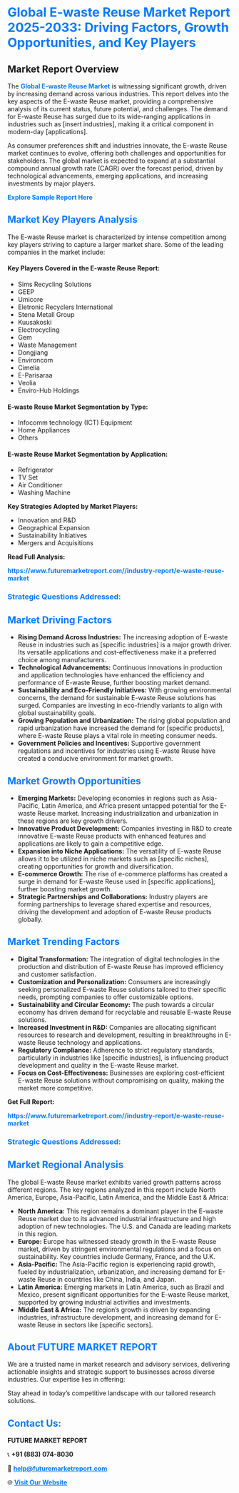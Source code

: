<h1 style="color: #007BFF;">Global E-waste Reuse Market Report 2025-2033: Driving Factors, Growth Opportunities, and Key Players</h1>

<section id="overview">
<h2>Market Report Overview</h2>
<p>The <a href="https://www.futuremarketreport.com//industry-report/e-waste-reuse-market" style="color: #007BFF; text-decoration: none;"><strong>Global E-waste Reuse Market</strong></a> is witnessing significant growth, driven by increasing demand across various industries. This report delves into the key aspects of the E-waste Reuse market, providing a comprehensive analysis of its current status, future potential, and challenges. The demand for E-waste Reuse has surged due to its wide-ranging applications in industries such as [insert industries], making it a critical component in modern-day [applications].</p>
<p>As consumer preferences shift and industries innovate, the E-waste Reuse market continues to evolve, offering both challenges and opportunities for stakeholders. The global market is expected to expand at a substantial compound annual growth rate (CAGR) over the forecast period, driven by technological advancements, emerging applications, and increasing investments by major players.</p>
</section>

<section id="overview">
<p><a href="https://www.futuremarketreport.com//request-sample/reportId=82032" style="color: #007BFF; text-decoration: none;"><strong>Explore Sample Report Here</strong></a></p>
</section>

<section id="key-players">
<h2 style="color: #007BFF;">Market Key Players Analysis</h2>
<p>The E-waste Reuse market is characterized by intense competition among key players striving to capture a larger market share. Some of the leading companies in the market include:</p>
<h4>Key Players Covered in the E-waste Reuse Report:</h4>
<ul><li>Sims Recycling Solutions</li><li>GEEP</li><li>Umicore</li><li>Eletronic Recyclers International</li><li>Stena Metall Group</li><li>Kuusakoski</li><li>Electrocycling</li><li>Gem</li><li>Waste Management</li><li>Dongjiang</li><li>Environcom</li><li>Cimelia</li><li>E-Parisaraa</li><li>Veolia</li><li>Enviro-Hub Holdings</li></ul>
<h4>E-waste Reuse Market Segmentation by Type:</h4>
<ul><li>Infocomm technology (ICT) Equipment</li><li>Home Appliances</li><li>Others</li></ul>

<h4>E-waste Reuse Market Segmentation by Application:</h4>
<ul><li>Refrigerator</li><li>TV Set</li><li>Air Conditioner</li><li>Washing Machine</li></ul>
<p><strong>Key Strategies Adopted by Market Players:</strong></p>
<ul>
<li>Innovation and R&D</li>
<li>Geographical Expansion</li>
<li>Sustainability Initiatives</li>
<li>Mergers and Acquisitions</li>
</ul>
</section>

<section>
<p><strong>Read Full Analysis: </strong></p><a href="https://www.futuremarketreport.com//industry-report/e-waste-reuse-market" style="color: #007BFF; text-decoration: none;"><strong>https://www.futuremarketreport.com//industry-report/e-waste-reuse-market</strong></a>
<h3 style="color: #007BFF;">Strategic Questions Addressed:</h3>
</section>

<section id="driving-factors">
<h2 style="color: #007BFF;">Market Driving Factors</h2>
<ul>
<li><strong>Rising Demand Across Industries:</strong> The increasing adoption of E-waste Reuse in industries such as [specific industries] is a major growth driver. Its versatile applications and cost-effectiveness make it a preferred choice among manufacturers.</li>
<li><strong>Technological Advancements:</strong> Continuous innovations in production and application technologies have enhanced the efficiency and performance of E-waste Reuse, further boosting market demand.</li>
<li><strong>Sustainability and Eco-Friendly Initiatives:</strong> With growing environmental concerns, the demand for sustainable E-waste Reuse solutions has surged. Companies are investing in eco-friendly variants to align with global sustainability goals.</li>
<li><strong>Growing Population and Urbanization:</strong> The rising global population and rapid urbanization have increased the demand for [specific products], where E-waste Reuse plays a vital role in meeting consumer needs.</li>
<li><strong>Government Policies and Incentives:</strong> Supportive government regulations and incentives for industries using E-waste Reuse have created a conducive environment for market growth.</li>
</ul>
</section>

<section id="growth-opportunities">
<h2 style="color: #007BFF;">Market Growth Opportunities</h2>
<ul>
<li><strong>Emerging Markets:</strong> Developing economies in regions such as Asia-Pacific, Latin America, and Africa present untapped potential for the E-waste Reuse market. Increasing industrialization and urbanization in these regions are key growth drivers.</li>
<li><strong>Innovative Product Development:</strong> Companies investing in R&D to create innovative E-waste Reuse products with enhanced features and applications are likely to gain a competitive edge.</li>
<li><strong>Expansion into Niche Applications:</strong> The versatility of E-waste Reuse allows it to be utilized in niche markets such as [specific niches], creating opportunities for growth and diversification.</li>
<li><strong>E-commerce Growth:</strong> The rise of e-commerce platforms has created a surge in demand for E-waste Reuse used in [specific applications], further boosting market growth.</li>
<li><strong>Strategic Partnerships and Collaborations:</strong> Industry players are forming partnerships to leverage shared expertise and resources, driving the development and adoption of E-waste Reuse products globally.</li>
</ul>
</section>

<section id="trending-factors">
<h2 style="color: #007BFF;">Market Trending Factors</h2>
<ul>
<li><strong>Digital Transformation:</strong> The integration of digital technologies in the production and distribution of E-waste Reuse has improved efficiency and customer satisfaction.</li>
<li><strong>Customization and Personalization:</strong> Consumers are increasingly seeking personalized E-waste Reuse solutions tailored to their specific needs, prompting companies to offer customizable options.</li>
<li><strong>Sustainability and Circular Economy:</strong> The push towards a circular economy has driven demand for recyclable and reusable E-waste Reuse solutions.</li>
<li><strong>Increased Investment in R&D:</strong> Companies are allocating significant resources to research and development, resulting in breakthroughs in E-waste Reuse technology and applications.</li>
<li><strong>Regulatory Compliance:</strong> Adherence to strict regulatory standards, particularly in industries like [specific industries], is influencing product development and quality in the E-waste Reuse market.</li>
<li><strong>Focus on Cost-Effectiveness:</strong> Businesses are exploring cost-efficient E-waste Reuse solutions without compromising on quality, making the market more competitive.</li>
</ul>
</section>

<section>
<p><strong>Get Full Report: </strong></p><a href="https://www.futuremarketreport.com//industry-report/e-waste-reuse-market" style="color: #007BFF; text-decoration: none;"><strong>https://www.futuremarketreport.com//industry-report/e-waste-reuse-market</strong></a>
<h3 style="color: #007BFF;">Strategic Questions Addressed:</h3>
</section>


<section id="regional-analysis">
<h2 style="color: #007BFF;">Market Regional Analysis</h2>
<p>The global E-waste Reuse market exhibits varied growth patterns across different regions. The key regions analyzed in this report include North America, Europe, Asia-Pacific, Latin America, and the Middle East & Africa:</p>
<ul>
<li><strong>North America:</strong> This region remains a dominant player in the E-waste Reuse market due to its advanced industrial infrastructure and high adoption of new technologies. The U.S. and Canada are leading markets in this region.</li>
<li><strong>Europe:</strong> Europe has witnessed steady growth in the E-waste Reuse market, driven by stringent environmental regulations and a focus on sustainability. Key countries include Germany, France, and the U.K.</li>
<li><strong>Asia-Pacific:</strong> The Asia-Pacific region is experiencing rapid growth, fueled by industrialization, urbanization, and increasing demand for E-waste Reuse in countries like China, India, and Japan.</li>
<li><strong>Latin America:</strong> Emerging markets in Latin America, such as Brazil and Mexico, present significant opportunities for the E-waste Reuse market, supported by growing industrial activities and investments.</li>
<li><strong>Middle East & Africa:</strong> The region’s growth is driven by expanding industries, infrastructure development, and increasing demand for E-waste Reuse in sectors like [specific sectors].</li>
</ul>
</section>

<footer>
<h2 style="color: #007BFF;">About FUTURE MARKET REPORT</h2>
<p>We are a trusted name in market research and advisory services, delivering actionable insights and strategic support to businesses across diverse industries. Our expertise lies in offering:</p>

<p>Stay ahead in today’s competitive landscape with our tailored research solutions.</p>

<h2 style="color: #007BFF;">Contact Us:</h2>
<p><strong>FUTURE MARKET REPORT</strong></p>
<p>📞 <strong>+91 (883) 074-8030</strong></p>
<p>📧 <strong><a href="mailto:help@futuremarketreport.com" style="color: #007BFF;">help@futuremarketreport.com</a></strong></p>
<p>🌐 <strong><a href="https://www.futuremarketreport.com/" style="color: #007BFF;">Visit Our Website</a></strong></p>
</footer>